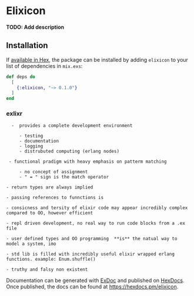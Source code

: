 # Elixicon

**TODO: Add description**

## Installation

If [available in Hex](https://hex.pm/docs/publish), the package can be installed
by adding `elixicon` to your list of dependencies in `mix.exs`:

```elixir
def deps do
  [
    {:elixicon, "~> 0.1.0"}
  ]
end
```

### exlixr  
 
      -  provides a complete development environment

         - testing
         - documentation
         - logging
         - distrubuted computing (erlang nodes)

     - functional pradigm with heavy emphasis on patterm matching

         - no concept of assignment
         - " = " sign is the match operator

    - return types are always implied

    - passing references to funnctions is 

    - consicness and tersity of elixir code may appear incredibly complex compared to OO, however efficient

    - repl driven development, no real way to run code blocks from a .ex file

    - user defined types and OO programming  **is** the natual way to model a system, imo

    - std lib is filled with incredibly useful elixir wrapped erlang functions. example: Enum.shuffle()
   
    - truthy and falsy non existent

Documentation can be generated with [ExDoc](https://github.com/elixir-lang/ex_doc)
and published on [HexDocs](https://hexdocs.pm). Once published, the docs can
be found at <https://hexdocs.pm/elixicon>.
